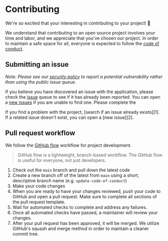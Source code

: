 # Contributing

We're so excited that your interesting in contributing to your project! :tada: 

We understand that contributing to an open source project involves your time and
labor, and we appreciate that you've chosen our project. In order to maintain a
safe space for all, everyone is expected to follow the
[code of conduct][code-of-conduct].

## Submitting an issue

_Note: Please see our [security policy][security-policy] to report a potential
vulnerability rather than using the public issue queue._

If you believe you have discovered an issue with the application, please check
the [issue][issues] queue to see if it has already been reported. You can open
a [new issues][new-issue] if you are unable to find one. Please complete the 

If you find a problem with the project, [search if an issue already exists][1].
If a related issue doesn't exist, you can open a [new issue][2].

## Pull request workflow

We follow the [GitHub flow][github-flow] workflow for project development.

> GitHub flow is a lightweight, branch-based workflow. The GitHub flow is useful
> for everyone, not just developers.

1. Check out the `main` branch and pull down the latest code
1. Create a new branch off of the latest from `main` using a short, descriptive 
branch name (e.g. `update-code-of-conduct`) 
1. Make your code changes
1. When you are ready to have your changes reviewed, push your code to GitHub
   and open a pull request. Make sure to complete all sections of the pull
   request template.
1. Wait for automated checks to complete and address any failures.
1. Once all automated checks have passed, a maintainer will review your changes.
1. After your pull request has been approved, it will be merged. We utilize
   GitHub's squash and merge method in order to maintain a cleaner commit
   tree.

[code-of-conduct]: CODE_OF_CONDUCT.md
[security-policy]: SECURITY.md
[issues]: https://github.com/codeforamerica/classifyr/issues
[new-issue]: https://github.com/codeforamerica/classifyr/issues/new
[github-flow]: https://guides.github.com/introduction/flow/
